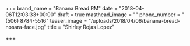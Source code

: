 +++
brand_name = "Banana Bread RM"
date = "2018-04-06T12:03:33+00:00"
draft = true
masthead_image = ""
phone_number = "(506) 8784-5516"
teaser_image = "/uploads/2018/04/06/banana-bread-nosara-face.jpg"
title = "Shirley Rojas Lopez"

+++
